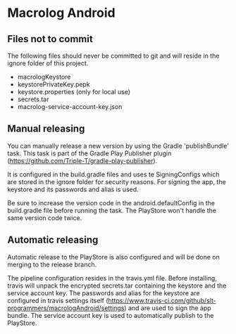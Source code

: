 # Macrolog Android

## Files not to commit
The following files should never be committed to git and will reside in the ignore folder of
this project.
- macrologKeystore
- keystorePrivateKey.pepk
- keystore.properties (only for local use)
- secrets.tar
- macrolog-service-account-key.json


## Manual releasing

You can manually release a new version by using the Gradle 'publishBundle' task.
This task is part of the Gradle Play Publisher plugin 
(https://github.com/Triple-T/gradle-play-publisher).
 
It is configured in the build.gradle files and uses te SigningConfigs 
which are stored in the ignore folder for security reasons. 
For signing the app, the keystore and its passwords and alias is used. 

Be sure to increase the version code in the android.defaultConfig in the build.gradle file 
before running the task. The PlayStore won't handle the same version code twice.


## Automatic releasing

Automatic release to the PlayStore is also configured and will be done 
on merging to the release branch. 

The pipeline configuration resides in the travis.yml file. Before installing, travis will unpack
the encrypted secrets.tar containing the keystore and the service account key. 
The passwords and alias for the keystore are configured in travis settings itself 
(https://www.travis-ci.com/github/slt-programmers/macrologAndroid/settings) and are used to 
sign the app bundle. The service account key is used to automatically publish to the PlayStore.

 